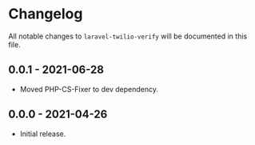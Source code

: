 # Changelog

All notable changes to `laravel-twilio-verify` will be documented in this file.

## 0.0.1 - 2021-06-28

- Moved PHP-CS-Fixer to dev dependency.

## 0.0.0 - 2021-04-26

- Initial release.
